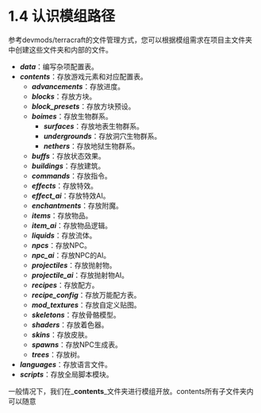 # 1.4 认识模组路径

参考devmods/terracraft的文件管理方式，您可以根据模组需求在项目主文件夹中创建这些文件夹和内部的文件。

* _**data**_：编写杂项配置表。
* _**contents**_：存放游戏元素和对应配置表。
  * _**advancements**_：存放进度。
  * _**blocks**_：存放方块。
  * _**block\_presets**_：存放方块预设。
  * _**boimes**_：存放生物群系。
    * _**surfaces**_：存放地表生物群系。
    * _**undergrounds**_：存放洞穴生物群系。
    * _**nethers**_：存放地狱生物群系。
  * _**buffs**_：存放状态效果。
  * _**buildings**_：存放建筑。
  * _**commands**_：存放指令。
  * _**effects**_：存放特效。
  * _**effect\_ai**_：存放特效AI。
  * _**enchantments**_：存放附魔。
  * _**items**_：存放物品。
  * _**item\_ai**_：存放物品逻辑。
  * _**liquids**_：存放流体。
  * _**npcs**_：存放NPC。
  * _**npc\_ai**_：存放NPC的AI。
  * _**projectiles**_：存放抛射物。
  * _**projectile\_ai**_：存放抛射物AI。
  * _**recipes**_：存放配方。
  * _**recipe\_config**_：存放万能配方表。
  * _**mod\_textures**_：存放自定义贴图。
  * _**skeletons**_：存放骨骼模型。
  * _**shaders**_：存放着色器。
  * _**skins**_：存放皮肤。
  * _**spawns**_：存放NPC生成表。
  * _**trees**_：存放树。
* _**languages**_：存放语言文件。
* _**scripts**_：存放全局脚本模块。

一般情况下，我们在_**contents**_文件夹进行模组开放。contents所有子文件夹内可以随意

